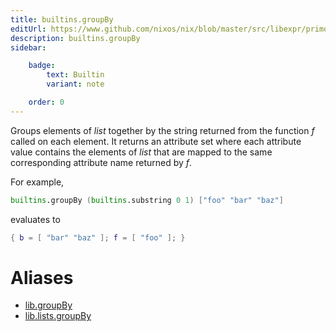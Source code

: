 ```yaml
---
title: builtins.groupBy
editUrl: https://www.github.com/nixos/nix/blob/master/src/libexpr/primops.cc
description: builtins.groupBy
sidebar:

    badge:
        text: Builtin
        variant: note

    order: 0
---
```


Groups elements of *list* together by the string returned from the
function *f* called on each element. It returns an attribute set
where each attribute value contains the elements of *list* that are
mapped to the same corresponding attribute name returned by *f*.

For example,

```nix
builtins.groupBy (builtins.substring 0 1) ["foo" "bar" "baz"]
```

evaluates to

```nix
{ b = [ "bar" "baz" ]; f = [ "foo" ]; }
```


# Aliases

- [lib.groupBy](reference/lib/lib-groupBy)
- [lib.lists.groupBy](reference/lib/lists/lib-lists-groupBy)


